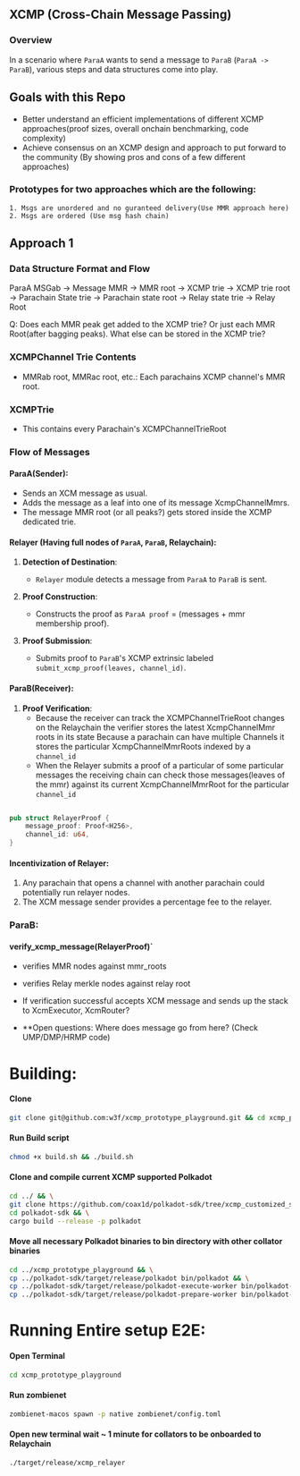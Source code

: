 ## XCMP (Cross-Chain Message Passing)

### Overview
In a scenario where `ParaA` wants to send a message to `ParaB` (`ParaA -> ParaB`), various steps and data structures come into play. 

## Goals with this Repo

- Better understand an efficient implementations of different XCMP approaches(proof sizes, overall onchain benchmarking, code complexity)
- Achieve consensus on an XCMP design and approach to put forward to the community (By showing pros and cons of a few different approaches)

### Prototypes for two approaches which are the following:
    1. Msgs are unordered and no guranteed delivery(Use MMR approach here)
    2. Msgs are ordered (Use msg hash chain)

## Approach 1

### Data Structure Format and Flow

ParaA MSGab -> Message MMR -> MMR root -> XCMP trie -> XCMP trie root -> Parachain State trie -> Parachain state root -> Relay state trie -> Relay Root

Q:
    Does each MMR peak get added to the XCMP trie? Or just each MMR Root(after bagging peaks). What else can be stored in the XCMP trie?


### XCMPChannel Trie Contents

- MMRab root, MMRac root, etc.: Each parachains XCMP channel's MMR root.

### XCMPTrie
- This contains every Parachain's XCMPChannelTrieRoot

### Flow of Messages

#### ParaA(Sender):

- Sends an XCM message as usual.
- Adds the message as a leaf into one of its message XcmpChannelMmrs.
- The message MMR root (or all peaks?) gets stored inside the XCMP dedicated trie.

#### Relayer (Having full nodes of `ParaA`, `ParaB`, Relaychain):

1. **Detection of Destination**:
   - `Relayer` module detects a message from `ParaA` to `ParaB` is sent.

2. **Proof Construction**:
   - Constructs the proof as `ParaA proof` = (messages + mmr membership proof).

3. **Proof Submission**:
   - Submits proof to `ParaB`'s XCMP extrinsic labeled `submit_xcmp_proof(leaves, channel_id)`.
  
#### ParaB(Receiver):
  
1. **Proof Verification**:
   -  Because the receiver can track the XCMPChannelTrieRoot changes on the Relaychain the verifier stores the latest XcmpChannelMmr roots in its state
     	Because a parachain can have multiple Channels it stores the particular XcmpChannelMmrRoots indexed by a `channel_id`
   -  When the Relayer submits a proof of a particular of some particular messages the receiving chain can check those messages(leaves of the mmr) against its current
     	XcmpChannelMmrRoot for the particular `channel_id`

```rust

pub struct RelayerProof {
    message_proof: Proof<H256>,
    channel_id: u64,
}

```

#### Incentivization of Relayer:

1. Any parachain that opens a channel with another parachain could potentially run relayer nodes.
2. The XCM message sender provides a percentage fee to the relayer.


### ParaB:

#### verify_xcmp_message(RelayerProof)`

- verifies MMR nodes against mmr_roots
- verifies Relay merkle nodes against relay root
- If verification successful accepts XCM message and sends up the stack to XcmExecutor, XcmRouter?

- **Open questions:
            Where does message go from here? (Check UMP/DMP/HRMP code)


# Building:

#### Clone
```bash 
git clone git@github.com:w3f/xcmp_prototype_playground.git && cd xcmp_prototype_playground
```

#### Run Build script
```bash
chmod +x build.sh && ./build.sh
```

#### Clone and compile current XCMP supported Polkadot
```bash
cd ../ && \
git clone https://github.com/coax1d/polkadot-sdk/tree/xcmp_customized_sdk && \
cd polkadot-sdk && \
cargo build --release -p polkadot
```

#### Move all necessary Polkadot binaries to bin directory with other collator binaries 
```bash
cd ../xcmp_prototype_playground && \
cp ../polkadot-sdk/target/release/polkadot bin/polkadot && \
cp ../polkadot-sdk/target/release/polkadot-execute-worker bin/polkadot-execute-worker && \
cp ../polkadot-sdk/target/release/polkadot-prepare-worker bin/polkadot-prepare-worker
```

# Running Entire setup E2E:

#### Open Terminal
```bash
cd xcmp_prototype_playground
```

#### Run zombienet
```bash
zombienet-macos spawn -p native zombienet/config.toml
```

#### Open new terminal wait ~ 1 minute for collators to be onboarded to Relaychain
```bash
./target/release/xcmp_relayer
```
